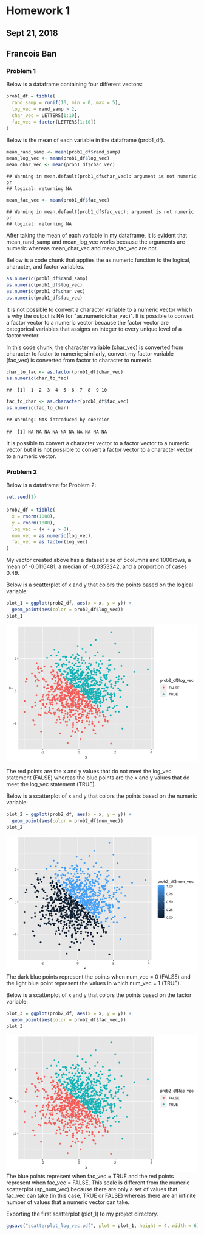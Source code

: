 Homework 1
================

Sept 21, 2018
-------------

Francois Ban
------------

### Problem 1

Below is a dataframe containing four different vectors:

``` r
prob1_df = tibble(
  rand_samp = runif(10, min = 0, max = 5),
  log_vec = rand_samp > 2,
  char_vec = LETTERS[1:10],
  fac_vec = factor(LETTERS[1:10])
)
```

Below is the mean of each variable in the dataframe (prob1\_df).

``` r
mean_rand_samp <- mean(prob1_df$rand_samp)
mean_log_vec <- mean(prob1_df$log_vec)
mean_char_vec <- mean(prob1_df$char_vec)
```

    ## Warning in mean.default(prob1_df$char_vec): argument is not numeric or
    ## logical: returning NA

``` r
mean_fac_vec <- mean(prob1_df$fac_vec)
```

    ## Warning in mean.default(prob1_df$fac_vec): argument is not numeric or
    ## logical: returning NA

After taking the mean of each variable in my dataframe, it is evident that mean\_rand\_samp and mean\_log\_vec works because the arguments are numeric whereas mean\_char\_vec and mean\_fac\_vec are not.

Bellow is a code chunk that applies the as.numeric function to the logical, character, and factor variables.

``` r
as.numeric(prob1_df$rand_samp)
as.numeric(prob1_df$log_vec)
as.numeric(prob1_df$char_vec)
as.numeric(prob1_df$fac_vec)
```

It is not possible to convert a character variable to a numeric vector which is why the output is NA for "as.numeric(char\_vec)". It is possible to convert a factor vector to a numeric vector because the factor vector are categorical variables that assigns an integer to every unique level of a factor vector.

In this code chunk, the character variable (char\_vec) is converted from character to factor to numeric; similarly, convert my factor variable (fac\_vec) is converted from factor to character to numeric.

``` r
char_to_fac <- as.factor(prob1_df$char_vec)
as.numeric(char_to_fac)
```

    ##  [1]  1  2  3  4  5  6  7  8  9 10

``` r
fac_to_char <- as.character(prob1_df$fac_vec)
as.numeric(fac_to_char)
```

    ## Warning: NAs introduced by coercion

    ##  [1] NA NA NA NA NA NA NA NA NA NA

It is possible to convert a character vector to a factor vector to a numeric vector but it is not possible to convert a factor vector to a character vector to a numeric vector.

### Problem 2

Below is a dataframe for Problem 2:

``` r
set.seed(1)

prob2_df = tibble(
  x = rnorm(1000),
  y = rnorm(1000),
  log_vec = (x + y > 0),
  num_vec = as.numeric(log_vec),
  fac_vec = as.factor(log_vec)
)
```

My vector created above has a dataset size of 5columns and 1000rows, a mean of -0.0116481, a median of -0.0353242, and a proportion of cases 0.49.

Below is a scatterplot of x and y that colors the points based on the logical variable:

``` r
plot_1 = ggplot(prob2_df, aes(x = x, y = y)) +
  geom_point(aes(color = prob2_df$log_vec))
plot_1
```

![](HW1_files/figure-markdown_github/sp_log_vec-1.png)

The red points are the x and y values that do not meet the log\_vec statement (FALSE) whereas the blue points are the x and y values that do meet the log\_vec statement (TRUE).

Below is a scatterplot of x and y that colors the points based on the numeric variable:

``` r
plot_2 = ggplot(prob2_df, aes(x = x, y = y)) +
  geom_point(aes(color = prob2_df$num_vec))
plot_2
```

![](HW1_files/figure-markdown_github/sp_num_vec-1.png) The dark blue points represent the points when num\_vec = 0 (FALSE) and the light blue point represent the values in which num\_vec = 1 (TRUE).

Below is a scatterplot of x and y that colors the points based on the factor variable:

``` r
plot_3 = ggplot(prob2_df, aes(x = x, y = y)) +
  geom_point(aes(color = prob2_df$fac_vec,))
plot_3
```

![](HW1_files/figure-markdown_github/sp_fac_vec-1.png) The blue points represent when fac\_vec = TRUE and the red points represent when fac\_vec = FALSE. This scale is different from the numeric scatterplot (sp\_num\_vec) because there are only a set of values that fac\_vec can take (in this case, TRUE or FALSE) whereas there are an infinite number of values that a numeric vector can take.

Exporting the first scatterplot (plot\_1) to my project directory.

``` r
ggsave("scatterplot_log_vec.pdf", plot = plot_1, height = 4, width = 6)
```
